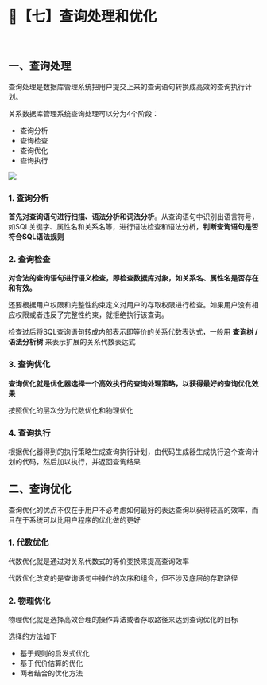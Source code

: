 # 🛀【七】查询处理和优化

<br>

## 一、查询处理

查询处理是数据库管理系统把用户提交上来的查询语句转换成高效的查询执行计划。

关系数据库管理系统查询处理可以分为4个阶段：

- 查询分析
- 查询检查
- 查询优化
- 查询执行

![](https://gitee.com/veal98/images/raw/master/img/20200417110226.png)

### 1. 查询分析

**首先对查询语句进行扫描、语法分析和词法分析**。从查询语句中识别出语言符号，如SQL关键字、属性名和关系名等，进行语法检查和语法分析，**判断查询语句是否符合SQL语法规则**

### 2. 查询检查

**对合法的查询语句进行语义检查，即检查数据库对象，如关系名、属性名是否存在和有效。**

还要根据用户权限和完整性约束定义对用户的存取权限进行检查。如果用户没有相应权限或者违反了完整性约束，就拒绝执行该查询。

检查过后将SQL查询语句转成内部表示即等价的关系代数表达式，一般用 **查询树 / 语法分析树** 来表示扩展的关系代数表达式

### 3. 查询优化

**查询优化就是优化器选择一个高效执行的查询处理策略，以获得最好的查询优化效果**

按照优化的层次分为代数优化和物理优化

### 4. 查询执行

根据优化器得到的执行策略生成查询执行计划，由代码生成器生成执行这个查询计划的代码，然后加以执行，并返回查询结果

## 二、查询优化

查询优化的优点不仅在于用户不必考虑如何最好的表达查询以获得较高的效率，而且在于系统可以比用户程序的优化做的更好

### 1. 代数优化

代数优化就是通过对关系代数式的等价变换来提高查询效率

代数优化改变的是查询语句中操作的次序和组合，但不涉及底层的存取路径

### 2. 物理优化

物理优化就是选择高效合理的操作算法或者存取路径来达到查询优化的目标

选择的方法如下

- 基于规则的启发式优化
- 基于代价估算的优化
- 两者结合的优化方法